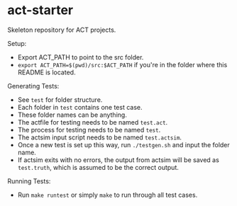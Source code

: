 # act-starter
 Skeleton repository for ACT projects. 

Setup: 
- Export ACT_PATH to point to the src folder.
- `export ACT_PATH=$(pwd)/src:$ACT_PATH` if you're in the folder where this README is located.

Generating Tests:
- See `test` for folder structure. 
- Each folder in `test` contains one test case. 
- These folder names can be anything.
- The actfile for testing needs to be named `test.act`.
- The process for testing needs to be named `test`.
- The actsim input script needs to be named `test.actsim`.
- Once a new test is set up this way, run `./testgen.sh` and input the folder name.
- If actsim exits with no errors, the output from actsim will be saved as `test.truth`, which is assumed to be the correct output.

Running Tests:
- Run `make runtest` or simply `make` to run through all test cases.